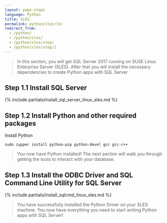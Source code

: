 ```yaml
---
layout: page-steps
language: Python
title: SLES
permalink: python/sles/lh/
redirect_from:
  - /python/
  - /python/sles/
  - /python/sles/step/
  - /python/sles/step/1
---
```


> In this section, you will get SQL Server 2017 running on SUSE Linux Enterprise Server (SLES). After that you will install the necessary dependencies to create Python apps with SQL Server

## Step 1.1 Install SQL Server

{% include partials/install_sql_server_linux_sles.md %}

## Step 1.2 Install Python and other required packages

Install Python

```terminal
sudo zypper install python-pip python-devel gcc gcc-c++
```

> You now have Python installed! The next section will walk you through getting the tools to interact with your database.

## Step 1.3 Install the ODBC Driver and SQL Command Line Utility for SQL Server

{% include partials/install_sqlcmd_linux_sles.md %}

> You have successfully installed the Python Driver on your SLES machine. You now have everything you need to start writing Python apps with SQL Server!
